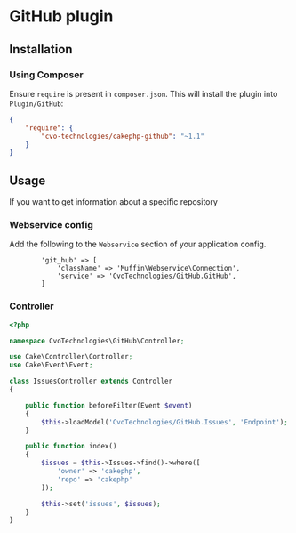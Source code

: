 # GitHub plugin

## Installation

### Using Composer

Ensure `require` is present in `composer.json`. This will install the plugin into `Plugin/GitHub`:

```json
{
    "require": {
        "cvo-technologies/cakephp-github": "~1.1"
    }
}
```

## Usage

If you want to get information about a specific repository

### Webservice config

Add the following to the ```Webservice``` section of your application config.

```
        'git_hub' => [
            'className' => 'Muffin\Webservice\Connection',
            'service' => 'CvoTechnologies/GitHub.GitHub',
        ]
```

### Controller

```php
<?php

namespace CvoTechnologies\GitHub\Controller;

use Cake\Controller\Controller;
use Cake\Event\Event;

class IssuesController extends Controller
{

    public function beforeFilter(Event $event)
    {
        $this->loadModel('CvoTechnologies/GitHub.Issues', 'Endpoint');
    }

    public function index()
    {
        $issues = $this->Issues->find()->where([
            'owner' => 'cakephp',
            'repo' => 'cakephp'
        ]);

        $this->set('issues', $issues);
    }
}
```
